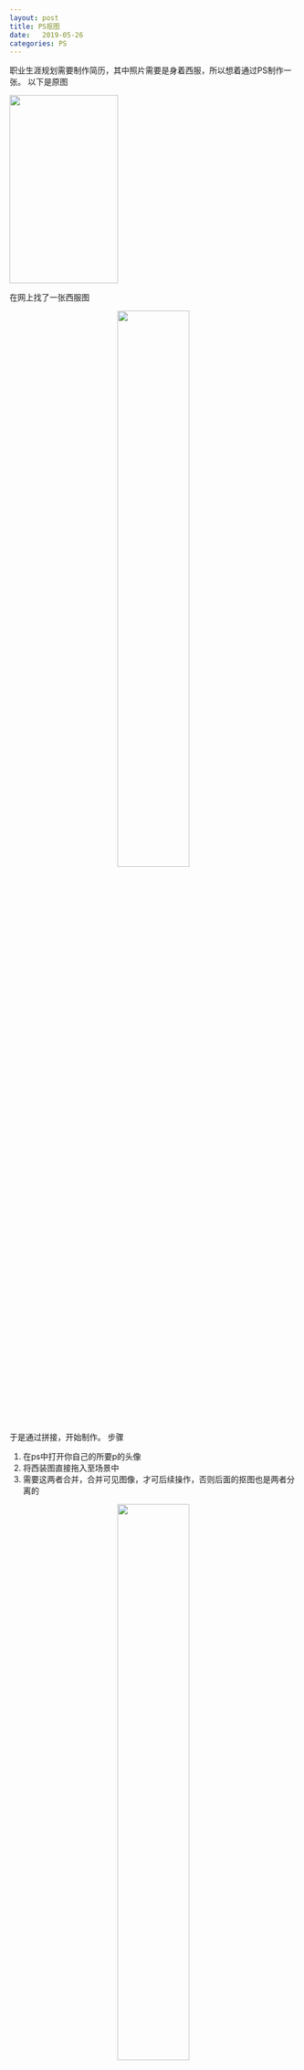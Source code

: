 ```yaml
---
layout: post
title: PS抠图
date:   2019-05-26
categories: PS
---
```


<!-- MarkdownTOC -->




职业生涯规划需要制作简历，其中照片需要是身着西服，所以想着通过PS制作一张。
以下是原图

<img src="http://ww1.sinaimg.cn/large/005Ve57dly1g3f1sjhfi3j31031emn71.jpg" width = "190" height = "330" div align=center />


在网上找了一张西服图

<div align=center><img src="http://ww1.sinaimg.cn/large/005Ve57dly1g3f1tkx7ydj30f50c042g.jpg" width="50%" height="50%"></div>

于是通过拼接，开始制作。
步骤
1. 在ps中打开你自己的所要p的头像
2. 将西装图直接拖入至场景中
3. 需要这两者合并，合并可见图像，才可后续操作，否则后面的抠图也是两者分离的

<div align=center><img src="http://ww1.sinaimg.cn/large/005Ve57dly1g3f2blutj5j30ej0o4jul.jpg" width="50%" height="50%"></div>

4. 用钢笔工具对西服进行抠选，当闭合选取时按住CTRL+ENTER键，当图中出现蚂蚁线时CTRL+J,此时会自动将选中的变成一个新的图层
5. 然后CTRL+Tt调整大小，直到和脖子契合即可
6. 类似步骤3，扣除你需要的西装+头像，当闭合选取时按住CTRL+ENTER键，当图中出现蚂蚁线时在菜单栏中->选择->反选，CTRL+J，使人物与背景分离，此时会自动将选中的变成一个新的图层
7. 点开背景图层，在前景色中用颜色识别器选中你需要的背景色，将背景与新图层合并，保存成功。

## 成果：

<div align=center><img src="http://ww1.sinaimg.cn/large/005Ve57dly1g3f2d415ofj31031em1kx.jpg" width="50%" height="50%"></div>

